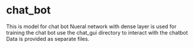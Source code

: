 # chat_bot
This is model for chat bot
Nueral network with dense layer is used  for training the chat bot
use the chat_gui directory to interact with the chatbot
Data is provided as separate files.
